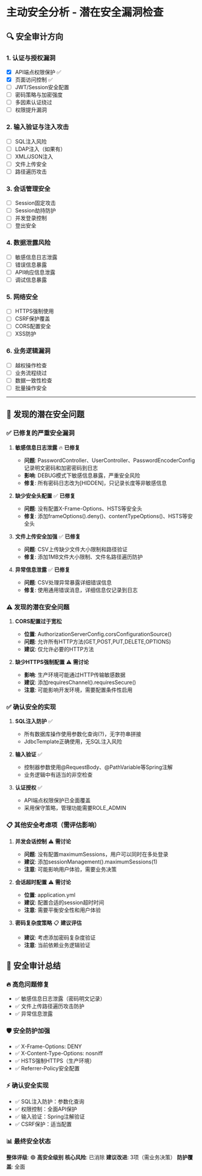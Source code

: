 # 主动安全分析 - 潜在安全漏洞检查

## 🔍 安全审计方向

### 1. 认证与授权漏洞
- [x] API端点权限保护 ✅
- [x] 页面访问控制 ✅  
- [ ] JWT/Session安全配置
- [ ] 密码策略与加密强度
- [ ] 多因素认证绕过
- [ ] 权限提升漏洞

### 2. 输入验证与注入攻击
- [ ] SQL注入风险
- [ ] LDAP注入（如果有）
- [ ] XML/JSON注入
- [ ] 文件上传安全
- [ ] 路径遍历攻击

### 3. 会话管理安全
- [ ] Session固定攻击
- [ ] Session劫持防护
- [ ] 并发登录控制
- [ ] 登出安全

### 4. 数据泄露风险
- [ ] 敏感信息日志泄露
- [ ] 错误信息暴露
- [ ] API响应信息泄露
- [ ] 调试信息暴露

### 5. 网络安全
- [ ] HTTPS强制使用
- [ ] CSRF保护覆盖
- [ ] CORS配置安全
- [ ] XSS防护

### 6. 业务逻辑漏洞
- [ ] 越权操作检查
- [ ] 业务流程绕过
- [ ] 数据一致性检查
- [ ] 批量操作安全

---

## 🚨 发现的潜在安全问题

### ✅ 已修复的严重安全漏洞
1. **敏感信息日志泄露** 🔥 **已修复**
   - **问题**: PasswordController、UserController、PasswordEncoderConfig记录明文密码和加密密码到日志
   - **影响**: DEBUG模式下敏感信息暴露，严重安全风险
   - **修复**: 所有密码日志改为[HIDDEN]，只记录长度等非敏感信息

2. **缺少安全头配置** ✅ **已修复**
   - **问题**: 没有配置X-Frame-Options、HSTS等安全头
   - **修复**: 添加frameOptions().deny()、contentTypeOptions()、HSTS等安全头

3. **文件上传安全加强** ✅ **已修复**
   - **问题**: CSV上传缺少文件大小限制和路径验证
   - **修复**: 添加1MB文件大小限制、文件名路径遍历防护

4. **异常信息泄露** ✅ **已修复**
   - **问题**: CSV处理异常暴露详细错误信息
   - **修复**: 使用通用错误消息，详细信息仅记录到日志

### ⚠️ 发现的潜在安全问题
1. **CORS配置过于宽松**
   - **位置**: AuthorizationServerConfig.corsConfigurationSource()
   - **问题**: 允许所有HTTP方法(GET,POST,PUT,DELETE,OPTIONS)
   - **建议**: 仅允许必要的HTTP方法

2. **缺少HTTPS强制配置** ⚠️ **需讨论**
   - **影响**: 生产环境可能通过HTTP传输敏感数据
   - **建议**: 添加requiresChannel().requiresSecure()
   - **注意**: 可能影响开发环境，需要配置条件性启用

### ✅ 确认安全的实现
1. **SQL注入防护** ✅
   - 所有数据库操作使用参数化查询(?)，无字符串拼接
   - JdbcTemplate正确使用，无SQL注入风险

2. **输入验证** ✅
   - 控制器参数使用@RequestBody、@PathVariable等Spring注解
   - 业务逻辑中有适当的非空检查

3. **认证授权** ✅
   - API端点权限保护已全面覆盖
   - 采用保守策略，管理功能需要ROLE_ADMIN

### 📋 其他安全考虑项（需评估影响）
1. **并发会话控制** ⚠️ **需讨论**
   - **问题**: 没有配置maximumSessions，用户可以同时在多处登录
   - **建议**: 添加sessionManagement().maximumSessions(1)
   - **注意**: 可能影响用户体验，需要业务决策

2. **会话超时配置** ⚠️ **需讨论**
   - **位置**: application.yml
   - **建议**: 配置合适的session超时时间
   - **注意**: 需要平衡安全性和用户体验

3. **密码复杂度策略** 📋 **建议评估**
   - **建议**: 考虑添加密码复杂度验证
   - **注意**: 当前依赖业务逻辑验证

## 🎯 安全审计总结

### 🔥 高危问题修复
- ✅ 敏感信息日志泄露（密码明文记录）
- ✅ 文件上传路径遍历攻击防护
- ✅ 异常信息泄露

### 🛡️ 安全防护加强
- ✅ X-Frame-Options: DENY
- ✅ X-Content-Type-Options: nosniff  
- ✅ HSTS强制HTTPS（生产环境）
- ✅ Referrer-Policy安全配置

### ⚡ 确认安全实现
- ✅ SQL注入防护：参数化查询
- ✅ 权限控制：全面API保护
- ✅ 输入验证：Spring注解验证
- ✅ CSRF保护：适当配置

### 📊 最终安全状态
**整体评级**: 🟢 **高安全级别**
**核心风险**: 已消除
**建议改进**: 3项（需业务决策）
**防护覆盖**: 全面 